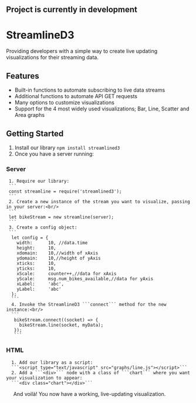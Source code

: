 ## <b>Project is currently in development</b>

# StreamlineD3
Providing developers with a simple way to create live updating visualizations for their streaming data.

## Features
  * Built-in functions to automate subscribing to live data streams
  * Additional functions to automate API GET requests
  * Many options to customize visualizations
  * Support for the 4 most widely used visualizations; Bar, Line, Scatter and Area graphs
  
## Getting Started

1. Install our library ```npm install streamlined3``` <br/>
2. Once you have a server running:
  
  ### Server
     
     1. Require our library:
     ```
     const streamline = require('streamlined3');
     ```
     2. Create a new instance of the stream you want to visualize, passing in your server:<br/>
     ```
     let bikeStream = new streamline(server);
     ```
     3. Create a config object:
     ```
      let config = {
        width:      10, //data.time
        height:     10,
        xdomain:    10,//width of xAxis
        ydomain:    10,//height of yAxis
        xticks:     10,
        yticks:     10,
        xScale:     counter++,//data for xAxis
        yScale:     msg.num_bikes_available,//data for yAxis
        xLabel:     'abc',
        yLabel:     'abc'
      };
      ```
      4. Invoke the StreamlineD3 ```connect``` method for the new instance:<br/>
      ```
       bikeStream.connect((socket) => {
         bikeStream.line(socket, myData);
       });
       ```

   ### HTML
      
      1. Add our library as a script: 
      ```<script type="text/javascript" src="graphs/line.js"></script>```
      2. Add a ```<div>``` node with a class of ```chart``` where you want your visualization to appear:
      ```<div class="chart"></div>```
      
      And voilà! You now have a working, live-updating visualization.
